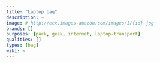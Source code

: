 ```yaml
---
title: "Laptop bag"
description: ~
image: # http://ecx.images-amazon.com/images/I/{id}.jpg
brands: []
purposes: [pack, geek, internet, laptop-transport]
qualities: []
types: [bag]
wiki: ~
---
```

